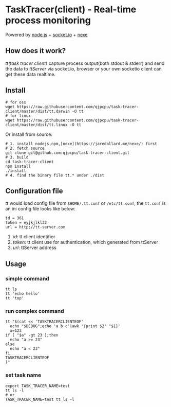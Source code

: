 TaskTracer(client) - Real-time process monitoring
=================================================

Powered by [node.js](http://nodejs.org) + [socket.io](http://socket.io) + [nexe](https://jaredallard.me/nexe)

## How does it work?
*tt(task tracer client)* capture process output(both stdout & stderr) and send the data to *ttServer* via socket.io, browser or your own socketio client can get these data realtime.

## Install

```
# for osx
wget https://raw.githubusercontent.com/qjpcpu/task-tracer-client/master/dist/tt.darwin -O tt
# for linux
wget https://raw.githubusercontent.com/qjpcpu/task-tracer-client/master/dist/tt.linux -O tt
```

Or install from source:

```
# 1. install nodejs,npm,[nexe](https://jaredallard.me/nexe/) first
# 2. fetch source
git clone git@github.com:qjpcpu/task-tracer-client.git
# 3. build
cd task-tracer-client
npm install
./install
# 4. find the binary file tt.* under ./dist
```

## Configuration file

*tt* would load config file from `$HOME/.tt.conf` or `/etc/tt.conf`, the `tt.conf` is an ini config file looks like below:

```
id = 361
token = eyjkjlkl32
url = http://tt-server.com
```

1. *id*: tt client identifier
2. *token*: tt client use for authentication, which generated from ttServer
3. *url*: ttServer address

## Usage
### simple command

```
tt ls
tt 'echo hello'
tt 'top'
```

### run complex command

```
tt "$(cat << 'TASKTRACERCLIENTEOF'
  echo "$DEBUG";echo 'a b c'|awk '{print $2" "$1}'
  a=123
if [ "$a" -gt 23 ];then
  echo "a >= 23"
else
  echo "a < 23"
fi
TASKTRACERCLIENTEOF
)"
```

### set task name

```
export TASK_TRACER_NAME=test
tt ls -l
# or
TASK_TRACER_NAME=test tt ls -l
```

